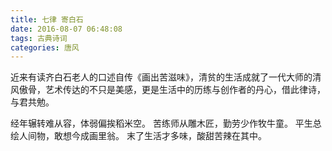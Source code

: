 ```yaml
---
title: 七律 寄白石
date: 2016-08-07 06:48:08
tags: 古典诗词
categories: 唐风
---
```

近来有读齐白石老人的口述自传《画出苦滋味》，清贫的生活成就了一代大师的清风傲骨，艺术传达的不只是美感，更是生活中的历练与创作者的丹心，借此律诗，与君共勉。

经年辗转难从容，体弱偏挨稻米空。
苦练师从雕木匠，勤劳少作牧牛童。
平生总绘人间物，敢想今成画里翁。
末了生活才多味，酸甜苦辣在其中。